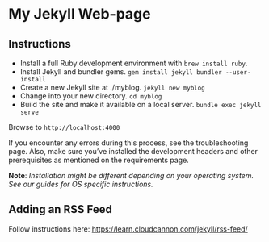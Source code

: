 # My Jekyll Web-page

## Instructions

* Install a full Ruby development environment with `brew install ruby`.
* Install Jekyll and bundler gems.
`gem install jekyll bundler --user-install `
* Create a new Jekyll site at ./myblog.
`jekyll new myblog`
* Change into your new directory.
`cd myblog`
* Build the site and make it available on a local server.
`bundle exec jekyll serve`

Browse to `http://localhost:4000`

If you encounter any errors during this process, see the troubleshooting page. Also, make sure you’ve installed the development headers and other prerequisites as mentioned on the requirements page.

**Note**: *Installation might be different depending on your operating system. See our guides for OS specific instructions.*

## Adding an RSS Feed
Follow instructions here: https://learn.cloudcannon.com/jekyll/rss-feed/


